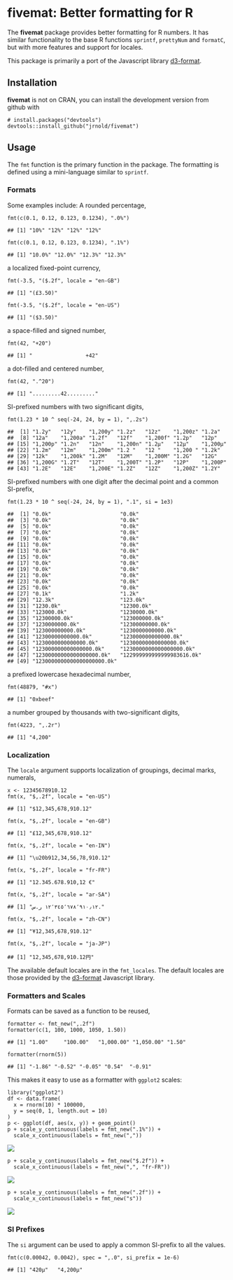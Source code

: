 fivemat: Better formatting for R
================================

The **fivemat** package provides better formatting for R numbers. It has
similar functionality to the base R functions `sprintf`, `prettyNum` and
`formatC`, but with more features and support for locales.

This package is primarily a port of the Javascript library
[d3-format](https://github.com/d3/d3-format/blob/master/README.md).

Installation
------------

**fivemat** is not on CRAN, you can install the development version from
github with

    # install.packages("devtools")
    devtools::install_github("jrnold/fivemat")

Usage
-----

The `fmt` function is the primary function in the package. The
formatting is defined using a mini-language similar to `sprintf`.

### Formats

Some examples include: A rounded percentage,

    fmt(c(0.1, 0.12, 0.123, 0.1234), ".0%")

    ## [1] "10%" "12%" "12%" "12%"

    fmt(c(0.1, 0.12, 0.123, 0.1234), ".1%")

    ## [1] "10.0%" "12.0%" "12.3%" "12.3%"

a localized fixed-point currency,

    fmt(-3.5, "($.2f", locale = "en-GB")

    ## [1] "(£3.50)"

    fmt(-3.5, "($.2f", locale = "en-US")

    ## [1] "($3.50)"

a space-filled and signed number,

    fmt(42, "+20")

    ## [1] "                 +42"

a dot-filled and centered number,

    fmt(42, ".^20")

    ## [1] ".........42........."

SI-prefixed numbers with two significant digits,

    fmt(1.23 * 10 ^ seq(-24, 24, by = 1), ",.2s")

    ##  [1] "1.2y"   "12y"    "1,200y" "1.2z"   "12z"    "1,200z" "1.2a"  
    ##  [8] "12a"    "1,200a" "1.2f"   "12f"    "1,200f" "1.2p"   "12p"   
    ## [15] "1,200p" "1.2n"   "12n"    "1,200n" "1.2μ"   "12μ"    "1,200μ"
    ## [22] "1.2m"   "12m"    "1,200m" "1.2 "   "12 "    "1,200 " "1.2k"  
    ## [29] "12k"    "1,200k" "1.2M"   "12M"    "1,200M" "1.2G"   "12G"   
    ## [36] "1,200G" "1.2T"   "12T"    "1,200T" "1.2P"   "12P"    "1,200P"
    ## [43] "1.2E"   "12E"    "1,200E" "1.2Z"   "12Z"    "1,200Z" "1.2Y"

SI-prefixed numbers with one digit after the decimal point and a common
SI-prefix,

    fmt(1.23 * 10 ^ seq(-24, 24, by = 1), ".1", si = 1e3)

    ##  [1] "0.0k"                      "0.0k"                     
    ##  [3] "0.0k"                      "0.0k"                     
    ##  [5] "0.0k"                      "0.0k"                     
    ##  [7] "0.0k"                      "0.0k"                     
    ##  [9] "0.0k"                      "0.0k"                     
    ## [11] "0.0k"                      "0.0k"                     
    ## [13] "0.0k"                      "0.0k"                     
    ## [15] "0.0k"                      "0.0k"                     
    ## [17] "0.0k"                      "0.0k"                     
    ## [19] "0.0k"                      "0.0k"                     
    ## [21] "0.0k"                      "0.0k"                     
    ## [23] "0.0k"                      "0.0k"                     
    ## [25] "0.0k"                      "0.0k"                     
    ## [27] "0.1k"                      "1.2k"                     
    ## [29] "12.3k"                     "123.0k"                   
    ## [31] "1230.0k"                   "12300.0k"                 
    ## [33] "123000.0k"                 "1230000.0k"               
    ## [35] "12300000.0k"               "123000000.0k"             
    ## [37] "1230000000.0k"             "12300000000.0k"           
    ## [39] "123000000000.0k"           "1230000000000.0k"         
    ## [41] "12300000000000.0k"         "123000000000000.0k"       
    ## [43] "1230000000000000.0k"       "12300000000000000.0k"     
    ## [45] "123000000000000000.0k"     "1230000000000000000.0k"   
    ## [47] "12300000000000000000.0k"   "122999999999999983616.0k" 
    ## [49] "1230000000000000000000.0k"

a prefixed lowercase hexadecimal number,

    fmt(48879, "#x")

    ## [1] "0xbeef"

a number grouped by thousands with two-significant digits,

    fmt(4223, ",.2r")

    ## [1] "4,200"

### Localization

The `locale` argument supports localization of groupings, decimal marks,
numerals,

    x <- 12345678910.12
    fmt(x, "$,.2f", locale = "en-US")

    ## [1] "$12,345,678,910.12"

    fmt(x, "$,.2f", locale = "en-GB")

    ## [1] "£12,345,678,910.12"

    fmt(x, "$,.2f", locale = "en-IN")

    ## [1] "\u20b912,34,56,78,910.12"

    fmt(x, "$,.2f", locale = "fr-FR")

    ## [1] "12.345.678.910,12 €"

    fmt(x, "$,.2f", locale = "ar-SA")

    ## [1] "١٢٬٣٤٥٬٦٧٨٬٩١٠٫١٢ ر.س."

    fmt(x, "$,.2f", locale = "zh-CN")

    ## [1] "¥12,345,678,910.12"

    fmt(x, "$,.2f", locale = "ja-JP")

    ## [1] "12,345,678,910.12円"

The available default locales are in the `fmt_locales`. The default
locales are those provided by the
[d3-format](https://github.com/d3/d3-format) Javascript library.

### Formatters and Scales

Formats can be saved as a function to be reused,

    formatter <- fmt_new(",.2f")
    formatter(c(1, 100, 1000, 1050, 1.50))

    ## [1] "1.00"     "100.00"   "1,000.00" "1,050.00" "1.50"

    formatter(rnorm(5))

    ## [1] "-1.86" "-0.52" "-0.05" "0.54"  "-0.91"

This makes it easy to use as a formatter with `ggplot2` scales:

    library("ggplot2")
    df <- data.frame(
      x = rnorm(10) * 100000,
      y = seq(0, 1, length.out = 10)
    )
    p <- ggplot(df, aes(x, y)) + geom_point()
    p + scale_y_continuous(labels = fmt_new(".1%")) +
      scale_x_continuous(labels = fmt_new(","))

![](README_files/figure-markdown_strict/unnamed-chunk-12-1.png)

    p + scale_y_continuous(labels = fmt_new("$.2f")) +
      scale_x_continuous(labels = fmt_new(",", "fr-FR"))

![](README_files/figure-markdown_strict/unnamed-chunk-12-2.png)

    p + scale_y_continuous(labels = fmt_new(".2f")) +
      scale_x_continuous(labels = fmt_new("s"))

![](README_files/figure-markdown_strict/unnamed-chunk-12-3.png)

### SI Prefixes

The `si` argument can be used to apply a common SI-prefix to all the
values.

    fmt(c(0.00042, 0.0042), spec = ",.0", si_prefix = 1e-6)

    ## [1] "420μ"   "4,200μ"
